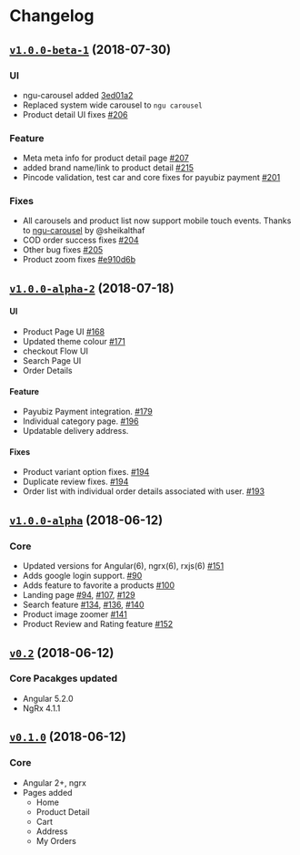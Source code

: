 # Changelog

## [`v1.0.0-beta-1`][tag-1_0_0-beta-1] (2018-07-30)

### UI

- ngu-carousel added [3ed01a2](
https://github.com/aviabird/angularspree/pull/218/commits/3ed01a2db966af2799859dcf649e19680cde6ddb)
- Replaced system wide carousel to `ngu carousel`
- Product detail UI fixes [#206](https://github.com/aviabird/angularspree/pull/206)

### Feature

- Meta meta info for product detail page [#207](https://github.com/aviabird/angularspree/pull/207)
- added brand name/link to product detail [#215](https://github.com/aviabird/angularspree/pull/215)
- Pincode validation, test car and core fixes for payubiz payment [#201](https://github.com/aviabird/angularspree/pull/201)

### Fixes

- All carousels and product list now support mobile touch events. Thanks to [ngu-carousel](https://github.com/sheikalthaf/ngu-carousel) by @sheikalthaf
- COD order success fixes [#204](https://github.com/aviabird/angularspree/pull/204)
- Other bug fixes [#205](https://github.com/aviabird/angularspree/pull/205)
- Product zoom fixes [#e910d6b](
https://github.com/aviabird/angularspree/pull/218/commits/e910d6b5048eff58d9af53e61e1305dbef73cc64)


## [`v1.0.0-alpha-2`][tag-1_0_0-alpha-2] (2018-07-18)

#### UI

* Product Page UI [#168](https://github.com/aviabird/angularspree/pull/168)
* Updated theme colour [#171](https://github.com/aviabird/angularspree/pull/171)
* checkout Flow UI
* Search Page UI
* Order Details

#### Feature

* Payubiz Payment integration. [#179](https://github.com/aviabird/angularspree/pull/179)
* Individual category page. [#196](https://github.com/aviabird/angularspree/pull/196)
* Updatable delivery address.
 
#### Fixes

* Product variant option fixes. [#194](https://github.com/aviabird/angularspree/pull/194)
* Duplicate review fixes. [#194](https://github.com/aviabird/angularspree/pull/194)
* Order list with individual order details associated with user. [#193](https://github.com/aviabird/angularspree/pull/193)


## [`v1.0.0-alpha`][tag-1_0_0-alpha] (2018-06-12)

### Core
* Updated versions for Angular(6), ngrx(6), rxjs(6) [#151](https://github.com/aviabird/angularspree/pull/151)
* Adds google login support. [#90](https://github.com/aviabird/angularspree/pull/90)
* Adds feature to favorite a products [#100](https://github.com/aviabird/angularspree/pull/100)
* Landing page [#94](https://github.com/aviabird/angularspree/pull/94), [#107](https://github.com/aviabird/angularspree/pull/107), [#129](https://github.com/aviabird/angularspree/pull/129)
* Search feature [#134](https://github.com/aviabird/angularspree/pull/134), [#136](https://github.com/aviabird/angularspree/pull/136), [#140](https://github.com/aviabird/angularspree/pull/140)
* Product image zoomer [#141](https://github.com/aviabird/angularspree/pull/141)
* Product Review and Rating feature [#152](https://github.com/aviabird/angularspree/pull/152)

## [`v0.2`][tag-0_2] (2018-06-12)

### Core Pacakges updated
* Angular 5.2.0
* NgRx 4.1.1

## [`v0.1.0`][tag-0_1_0] (2018-06-12)

### Core
* Angular 2+, ngrx
* Pages added
  * Home
  * Product Detail
  * Cart
  * Address
  * My Orders

[tag-1_0_0-beta-1]: https://github.com/aviabird/angularspree/releases/tag/v1.0.0-beta-1
[tag-1_0_0-alpha-2]: https://github.com/aviabird/angularspree/releases/tag/v1.0.0-alpha-2
[tag-1_0_0-alpha]: https://github.com/aviabird/angularspree/releases/tag/v1.0.0-alpha
[tag-0_2]: https://github.com/aviabird/angularspree/releases/tag/v0.2
[tag-0_1_0]: https://github.com/aviabird/angularspree/releases/tag/v0.1.0
